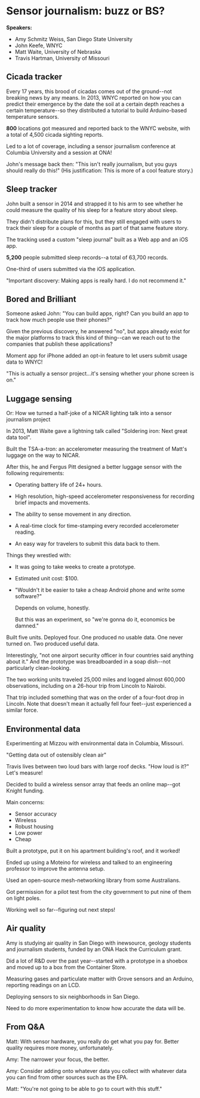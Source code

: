 # Sensor journalism: buzz or BS? #

**Speakers:**

* Amy Schmitz Weiss, San Diego State University
* John Keefe, WNYC
* Matt Waite, University of Nebraska
* Travis Hartman, University of Missouri

## Cicada tracker ##

Every 17 years, this brood of cicadas comes out of the ground--not breaking
news by any means. In 2013, WNYC reported on how you can predict their
emergence by the date the soil at a certain depth reaches a certain
temperature--so they distributed a tutorial to build Arduino-based temperature
sensors.

**800** locations got measured and reported back to the WNYC website, with a
total of 4,500 cicada sighting reports.

Led to a lot of coverage, including a sensor journalism conference at Columbia
University and a session at ONA!

John's message back then: "This isn't really journalism, but you guys should
really do this!" (His justification: This is more of a cool feature story.)

## Sleep tracker ##

John built a sensor in 2014 and strapped it to his arm to see whether he could
measure the quality of his sleep for a feature story about sleep.

They didn't distribute plans for this, but they still engaged with users to
track their sleep for a couple of months as part of that same feature story.

The tracking used a custom "sleep journal" built as a Web app and an iOS app.

**5,200** people submitted sleep records--a total of 63,700 records.

One-third of users submitted via the iOS application.

"Important discovery: Making apps is really hard. I do not recommend it."

## Bored and Brilliant ##

Someone asked John: "You can build apps, right? Can you build an app to track
how much people use their phones?"

Given the previous discovery, he answered "no", but apps already exist for the
major platforms to track this kind of thing--can we reach out to the companies
that publish these applications?

Moment app for iPhone added an opt-in feature to let users submit usage data to
WNYC!

"This is actually a sensor project...it's sensing whether your phone screen is
on."

## Luggage sensing ##

Or: How we turned a half-joke of a NICAR lighting talk into a sensor journalism project

In 2013, Matt Waite gave a lightning talk called "Soldering iron: Next great
data tool".

Built the TSA-a-tron: an accelerometer measuring the treatment of Matt's
luggage on the way to NICAR.

After this, he and Fergus Pitt designed a better luggage sensor with the
following requirements:

* Operating battery life of 24+ hours.

* High resolution, high-speed accelerometer responsiveness for recording brief
  impacts and movements.

* The ability to sense movement in any direction.

* A real-time clock for time-stamping every recorded accelerometer reading.

* An easy way for travelers to submit this data back to them.

Things they wrestled with:

* It was going to take weeks to create a prototype.

* Estimated unit cost: $100.

* "Wouldn't it be easier to take a cheap Android phone and write some
  software?"

  Depends on volume, honestly.

  But this was an experiment, so "we're gonna do it, economics be damned."

Built five units. Deployed four. One produced no usable data. One never turned
on. Two produced useful data.

Interestingly, "not one airport security officer in four countries said
anything about it." And the prototype was breadboarded in a soap dish--not
particularly clean-looking.

The two working units traveled 25,000 miles and logged almost 600,000
observations, including on a 26-hour trip from Lincoln to Nairobi.

That trip included something that was on the order of a four-foot drop in
Lincoln. Note that doesn't mean it actually fell four feet--just experienced a
similar force.

## Environmental data ##

Experimenting at Mizzou with environmental data in Columbia, Missouri.

"Getting data out of ostensibly clean air"

Travis lives between two loud bars with large roof decks. "How loud is it?"
Let's measure!

Decided to build a wireless sensor array that feeds an online map--got Knight
funding.

Main concerns:

* Sensor accuracy
* Wireless
* Robust housing
* Low power
* Cheap

Built a prototype, put it on his apartment building's roof, and it worked!

Ended up using a Moteino for wireless and talked to an engineering professor to
improve the antenna setup.

Used an open-source mesh-networking library from some Australians.

Got permission for a pilot test from the city government to put nine of them on
light poles.

Working well so far--figuring out next steps!

## Air quality ##

Amy is studying air quality in San Diego with inewsource, geology students and
journalism students, funded by an ONA Hack the Curriculum grant.

Did a lot of R&D over the past year--started with a prototype in a shoebox and
moved up to a box from the Container Store.

Measuring gases and particulate matter with Grove sensors and an Arduino,
reporting readings on an LCD.

Deploying sensors to six neighborhoods in San Diego.

Need to do more experimentation to know how accurate the data will be.

## From Q&A ##

Matt: With sensor hardware, you really do get what you pay for. Better quality
requires more money, unfortunately.

Amy: The narrower your focus, the better.

Amy: Consider adding onto whatever data you collect with whatever data you can
find from other sources such as the EPA.

Matt: "You're not going to be able to go to court with this stuff."
